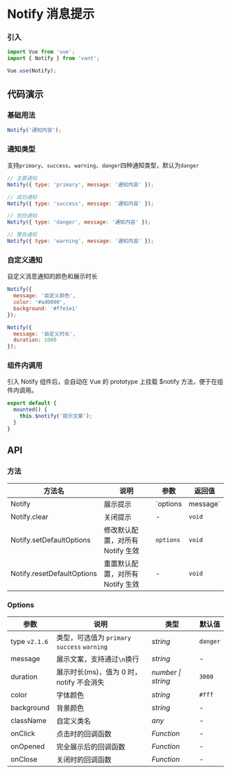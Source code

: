 # Notify 消息提示

### 引入

```js
import Vue from 'vue';
import { Notify } from 'vant';

Vue.use(Notify);
```

## 代码演示

### 基础用法

```js
Notify('通知内容');
```

### 通知类型

支持`primary`、`success`、`warning`、`danger`四种通知类型，默认为`danger`

```js
// 主要通知
Notify({ type: 'primary', message: '通知内容' });

// 成功通知
Notify({ type: 'success', message: '通知内容' });

// 危险通知
Notify({ type: 'danger', message: '通知内容' });

// 警告通知
Notify({ type: 'warning', message: '通知内容' });
```

### 自定义通知

自定义消息通知的颜色和展示时长

```js
Notify({
  message: '自定义颜色',
  color: '#ad0000',
  background: '#ffe1e1'
});

Notify({
  message: '自定义时长',
  duration: 1000
});
```

### 组件内调用

引入 Notify 组件后，会自动在 Vue 的 prototype 上挂载 $notify 方法，便于在组件内调用。

```js
export default {
  mounted() {
    this.$notify('提示文案');
  }
}
```

## API

### 方法

| 方法名 | 说明 | 参数 | 返回值 |
|------|------|------|------|
| Notify | 展示提示 | `options | message` | notify 实例 |
| Notify.clear | 关闭提示 | - | `void` |
| Notify.setDefaultOptions | 修改默认配置，对所有 Notify 生效 | `options` | `void` |
| Notify.resetDefaultOptions | 重置默认配置，对所有 Notify 生效 | - | `void` |

### Options

| 参数 | 说明 | 类型 | 默认值 |
|------|------|------|------|
| type `v2.1.6` | 类型，可选值为 `primary` `success` `warning` | *string* | `danger` |
| message | 展示文案，支持通过`\n`换行 | *string* | - |
| duration | 展示时长(ms)，值为 0 时，notify 不会消失 | *number \| string* | `3000` |
| color | 字体颜色 | *string* | `#fff` |
| background | 背景颜色 | *string* | - |
| className | 自定义类名 | *any* | - |
| onClick | 点击时的回调函数 | *Function* | - |
| onOpened | 完全展示后的回调函数 | *Function* | - |
| onClose | 关闭时的回调函数 | *Function* | - |
